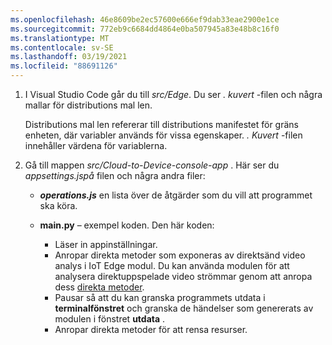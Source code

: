 ```yaml
---
ms.openlocfilehash: 46e8609be2ec57600e666ef9dab33eae2900e1ce
ms.sourcegitcommit: 772eb9c6684dd4864e0ba507945a83e48b8c16f0
ms.translationtype: MT
ms.contentlocale: sv-SE
ms.lasthandoff: 03/19/2021
ms.locfileid: "88691126"
---
```

1. I Visual Studio Code går du till *src/Edge*. Du ser *. kuvert* -filen och några mallar för distributions mal len.

    Distributions mal len refererar till distributions manifestet för gräns enheten, där variabler används för vissa egenskaper. *. Kuvert* -filen innehåller värdena för variablerna.
1. Gå till mappen *src/Cloud-to-Device-console-app* . Här ser du *appsettings.jspå* filen och några andra filer:

    * ***operations.js*** en lista över de åtgärder som du vill att programmet ska köra.
    * **main.py** – exempel koden. Den här koden:
    
      * Läser in appinställningar.
      * Anropar direkta metoder som exponeras av direktsänd video analys i IoT Edge modul. Du kan använda modulen för att analysera direktuppspelade video strömmar genom att anropa dess [direkta metoder](../../../direct-methods.md).
      * Pausar så att du kan granska programmets utdata i **terminalfönstret** och granska de händelser som genererats av modulen i fönstret **utdata** .
      * Anropar direkta metoder för att rensa resurser.   

